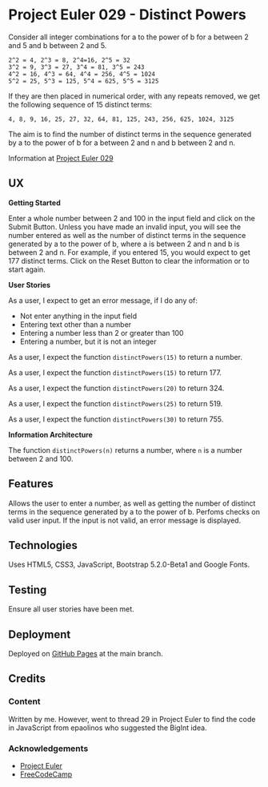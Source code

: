 # Project Euler 029 - Distinct Powers

Consider all integer combinations for a to the power of b for a between 2 and 5 and b between 2 and 5.

    2^2 = 4, 2^3 = 8, 2^4=16, 2^5 = 32
    3^2 = 9, 3^3 = 27, 3^4 = 81, 3^5 = 243
    4^2 = 16, 4^3 = 64, 4^4 = 256, 4^5 = 1024
    5^2 = 25, 5^3 = 125, 5^4 = 625, 5^5 = 3125

If they are then placed in numerical order, with any repeats removed, we get the following sequence of 15 distinct terms:

    4, 8, 9, 16, 25, 27, 32, 64, 81, 125, 243, 256, 625, 1024, 3125

The aim is to find the number of distinct terms in the sequence generated by a to the power of b for a between 2 and n and b between 2 and n.

Information at [Project Euler 029](https://projecteuler.net/problem=29)

## UX

**Getting Started**

Enter a whole number between 2 and 100 in the input field and click on the Submit Button.  Unless you have made an invalid input, you will see the number entered as well as the number of distinct terms in the sequence generated by a to the power of b, where a is between 2 and n and b is between 2 and n.  For example, if you entered 15, you would expect to get 177 distinct terms.  Click on the Reset Button to clear the information or to start again.

**User Stories**

As a user, I expect to get an error message, if I do any of:

- Not enter anything in the input field
- Entering text other than a number
- Entering a number less than 2 or greater than 100
- Entering a number, but it is not an integer

As a user, I expect the function `distinctPowers(15)` to return a number.

As a user, I expect the function `distinctPowers(15)` to return 177.

As a user, I expect the function `distinctPowers(20)` to return 324.

As a user, I expect the function `distinctPowers(25)` to return 519.

As a user, I expect the function `distinctPowers(30)` to return 755.

**Information Architecture**

The function `distinctPowers(n)` returns a number, where `n` is a number between 2 and 100.

## Features

Allows the user to enter a number, as well as getting the number of distinct terms in the sequence generated by a to the power of b.  Perfoms checks on valid user input.  If the input is not valid, an error message is displayed.

## Technologies

Uses HTML5, CSS3, JavaScript, Bootstrap 5.2.0-Beta1 and Google Fonts.

## Testing

Ensure all user stories have been met.

## Deployment

Deployed on [GitHub Pages](https://derektypist.github.io/project-euler-029) at the main branch.

## Credits

### Content

Written by me.  However, went to thread 29 in Project Euler to find the code in JavaScript from epaolinos who suggested the BigInt idea.

### Acknowledgements

- [Project Euler](https://projecteuler.net)
- [FreeCodeCamp](https://www.freecodecamp.org)
